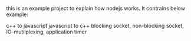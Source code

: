 this is an example project to explain how nodejs works. It contrains below example:

c++ to javascript
javascript to c++
blocking socket, non-blocking socket, IO-mutilplexing,
application timer
